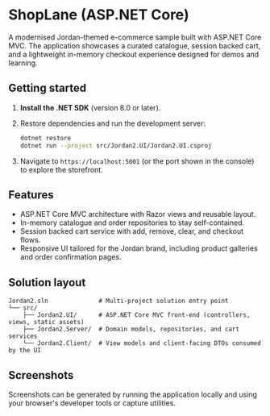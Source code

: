 # ShopLane (ASP.NET Core)

A modernised Jordan-themed e-commerce sample built with ASP.NET Core MVC. The application showcases a curated catalogue, session backed cart, and a lightweight in-memory checkout experience designed for demos and learning.

## Getting started

1. **Install the .NET SDK** (version 8.0 or later).
2. Restore dependencies and run the development server:

   ```bash
   dotnet restore
   dotnet run --project src/Jordan2.UI/Jordan2.UI.csproj
   ```

3. Navigate to `https://localhost:5001` (or the port shown in the console) to explore the storefront.

## Features

- ASP.NET Core MVC architecture with Razor views and reusable layout.
- In-memory catalogue and order repositories to stay self-contained.
- Session backed cart service with add, remove, clear, and checkout flows.
- Responsive UI tailored for the Jordan brand, including product galleries and order confirmation pages.

## Solution layout

```
Jordan2.sln              # Multi-project solution entry point
└── src/
    ├── Jordan2.UI/      # ASP.NET Core MVC front-end (controllers, views, static assets)
    ├── Jordan2.Server/  # Domain models, repositories, and cart services
    └── Jordan2.Client/  # View models and client-facing DTOs consumed by the UI
```

## Screenshots

Screenshots can be generated by running the application locally and using your browser's developer tools or capture utilities.
